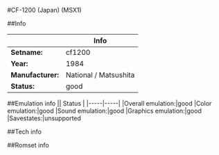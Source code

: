 #CF-1200 (Japan) (MSX1)

##Info

||Info|
|-----|-----|
|**Setname:**|cf1200
|**Year:**|1984
|**Manufacturer:**|National / Matsushita
|**Status:**|good

##Emulation info
|| Status |
|-----|-----|
|Overall emulation:|good
|Color emulation:|good
|Sound emulation:|good
|Graphics emulation:|good
|Savestates:|unsupported

##Tech info

##Romset info

<!--- START OF EDITED COMMENT DO NOT TOUCH TEXT ABOVE-->
